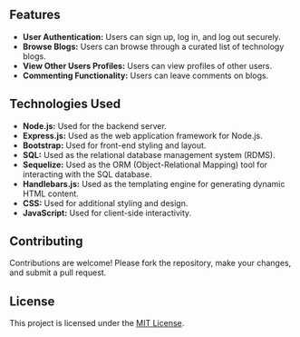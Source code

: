 ## Features

- **User Authentication:** Users can sign up, log in, and log out securely.
- **Browse Blogs:** Users can browse through a curated list of technology blogs.
- **View Other Users Profiles:** Users can view profiles of other users.
- **Commenting Functionality:** Users can leave comments on blogs.
  
## Technologies Used

- **Node.js:** Used for the backend server.
- **Express.js:** Used as the web application framework for Node.js.
- **Bootstrap:** Used for front-end styling and layout.
- **SQL:** Used as the relational database management system (RDMS).
- **Sequelize:** Used as the ORM (Object-Relational Mapping) tool for interacting with the SQL database.
- **Handlebars.js:** Used as the templating engine for generating dynamic HTML content.
- **CSS:** Used for additional styling and design.
- **JavaScript:** Used for client-side interactivity.

## Contributing

Contributions are welcome! Please fork the repository, make your changes, and submit a pull request.

## License

This project is licensed under the [MIT License](LICENSE).
